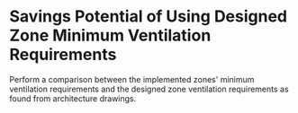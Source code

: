 ﻿# Savings Potential of Using Designed Zone Minimum Ventilation RequirementsPerform a comparison between the implemented zones' minimum ventilation requirements and the designed zone ventilation requirements as found from architecture drawings.